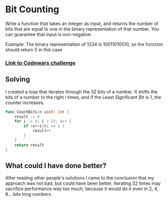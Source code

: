 # Bit Counting
Write a function that takes an integer as input, and returns the number of bits that are equal to one in the binary representation of that number. You can guarantee that input is non-negative.

Example: The binary representation of 1234 is 10011010010, so the function should return 5 in this case

### [Link to Codewars challenge](https://www.codewars.com/kata/526571aae218b8ee490006f4)

## Solving
I created a loop that iterates through the 32 bits of a number.
It shifts the bits of a number to the right *i* times, and if the Least Significant Bit is 1, the counter increases.

```go
func CountBits(n uint) int {
	result := 0
	for i := 0; i < 32; i++ {
		if (n>>i)&1 == 1 {
			result++
		}
	}
	return result
}
```
## What could I have done better?
After reading other people's solutions I came to the conclusion that my approach was not bad, but could have been better. Iterating 32 times may sacrifice performance way too much, because it would do it even in 2, 4, 8... bits long numbers.